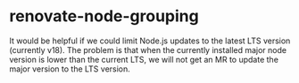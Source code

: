 # renovate-node-grouping

It would be helpful if we could limit Node.js updates to the latest LTS version (currently v18). The problem is that when the currently installed major node version is lower than the current LTS, we will not get an MR to update the major version to the LTS version.
